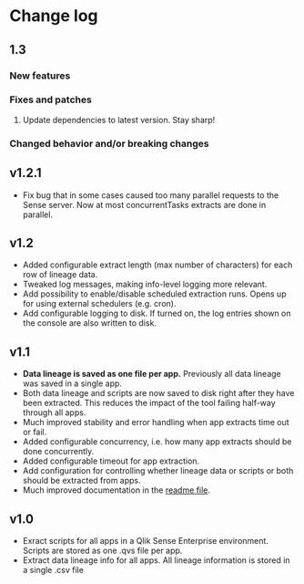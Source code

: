 # Change log

## 1.3

### New features

### Fixes and patches

1. Update dependencies to latest version. Stay sharp!

### Changed behavior and/or breaking changes

## v1.2.1

* Fix bug that in some cases caused too many parallel requests to the Sense server. Now at most concurrentTasks extracts are done in parallel.

## v1.2

* Added configurable extract length (max number of characters) for each row of lineage data.
* Tweaked log messages, making info-level logging more relevant.
* Add possibility to enable/disable scheduled extraction runs. Opens up for using external schedulers (e.g. cron).
* Add configurable logging to disk. If turned on, the log entries shown on the console are also written to disk.

## v1.1

* **Data lineage is saved as one file per app.** Previously all data lineage was saved in a single app.
* Both data lineage and scripts are now saved to disk right after they have been extracted. This reduces the impact of the tool failing half-way through all apps.
* Much improved stability and error handling when app extracts time out or fail.
* Added configurable concurrency, i.e. how many app extracts should be done concurrently.
* Added configurable timeout for app extraction.
* Add configuration for controlling whether lineage data or scripts or both should be extracted from apps.
* Much improved documentation in the [readme file](https://github.com/ptarmiganlabs/butler-spyglass/blob/master/readme.md).

## v1.0

* Exract scripts for all apps in a Qlik Sense Enterprise environment. Scripts are stored as one .qvs file per app.
* Extract data lineage info for all apps. All lineage information is stored in a single .csv file
